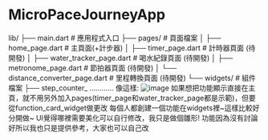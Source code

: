 # MicroPaceJourneyApp
lib/
├── main.dart                           # 應用程式入口
├── pages/                              # 頁面檔案
│   ├── home_page.dart                  # 主頁面(+計步器)
│   ├── timer_page.dart                 # 計時器頁面 (待開發)
│   ├── water_tracker_page.dart         # 喝水紀錄頁面 (待開發)
│   ├── metronome_page.dart             # 節拍器頁面 (待開發)
│   └── distance_converter_page.dart    # 里程轉換頁面 (待開發)
└── widgets/                            # 組件檔案
    ├── step_counter_
    ............
像這樣:
![image](https://github.com/user-attachments/assets/4fbaf6db-ab04-4d76-9ce3-fbeab7044aeb)
如果想把功能顯示直接在主頁，就不用另外加入pages(timer_page和water_tracker_page都是示範)，但要從function_card_widget做更改
每個人都創建一個功能在widgets裡~這樣比較好分開做~
UI覺得哪裡需要美化可以自行修改，我只是做個雛形!
功能因為沒有討論好所以我也只是提供參考，大家也可以自己改
